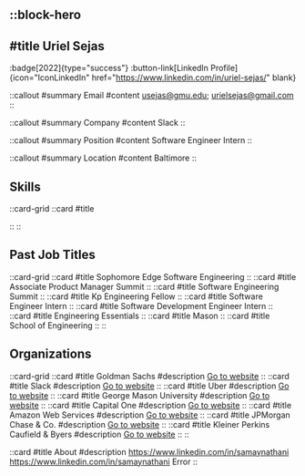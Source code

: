 ::block-hero
---
#title
Uriel Sejas
---

:badge[2022]{type="success"}
:button-link[LinkedIn Profile]{icon="IconLinkedIn" href="https://www.linkedin.com/in/uriel-sejas/" blank}

::callout
#summary
Email
#content
usejas@gmu.edu; urielsejas@gmail.com
::

::callout
#summary
Company
#content
Slack
::

::callout
#summary
Position
#content
Software Engineer Intern
::

::callout
#summary
Location
#content
Baltimore
::

## Skills
::card-grid
::card
#title

::
::

## Past Job Titles
::card-grid
::card
#title
Sophomore Edge Software Engineering
::
::card
#title
Associate Product Manager Summit
::
::card
#title
Software Engineering Summit
::
::card
#title
Kp Engineering Fellow
::
::card
#title
Software Engineer Intern
::
::card
#title
Software Development Engineer Intern
::
::card
#title
Engineering Essentials
::
::card
#title
Mason
::
::card
#title
School of Engineering
::
::

## Organizations
::card-grid
::card
#title
Goldman Sachs
#description
[Go to website](goldmansachs.com)
::
::card
#title
Slack
#description
[Go to website](slack.com)
::
::card
#title
Uber
#description
[Go to website](uber.com)
::
::card
#title
George Mason University
#description
[Go to website](gmu.edu)
::
::card
#title
Capital One
#description
[Go to website](capitalone.com)
::
::card
#title
Amazon Web Services
#description
[Go to website](amazonaws.com)
::
::card
#title
JPMorgan Chase & Co.
#description
[Go to website](jpmorganchase.com)
::
::card
#title
Kleiner Perkins Caufield & Byers
#description
[Go to website](kpcb.com)
::
::

::card
#title
About
#description
https://www.linkedin.com/in/samaynathani https://www.linkedin.com/in/samaynathani Error
::
